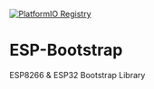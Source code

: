 [![PlatformIO Registry](https://badges.registry.platformio.org/packages/synman/library/ESP-Bootstrap.svg)](https://registry.platformio.org/libraries/synman/ESP-Bootstrap)
# ESP-Bootstrap
ESP8266 &amp; ESP32 Bootstrap Library
